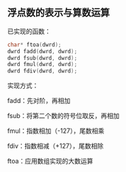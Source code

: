 ## 浮点数的表示与算数运算

已实现的函数：

```c
char* ftoa(dwrd);
dwrd fadd(dwrd, dwrd);
dwrd fsub(dwrd, dwrd);
dwrd fmul(dwrd, dwrd);
dwrd fdiv(dwrd, dwrd);
```

实现方式：

fadd：先对阶，再相加

fsub：将第二个数的符号位取反，再相加

fmul：指数相加（-127），尾数相乘

fdiv：指数相减（+127），尾数相除

ftoa：应用数组实现的大数运算